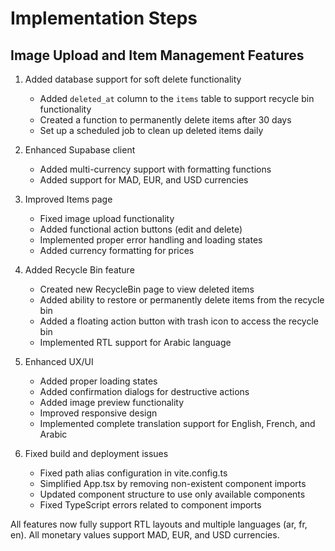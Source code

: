 
# Implementation Steps

## Image Upload and Item Management Features

1. Added database support for soft delete functionality
   - Added `deleted_at` column to the `items` table to support recycle bin functionality
   - Created a function to permanently delete items after 30 days
   - Set up a scheduled job to clean up deleted items daily

2. Enhanced Supabase client
   - Added multi-currency support with formatting functions
   - Added support for MAD, EUR, and USD currencies

3. Improved Items page
   - Fixed image upload functionality
   - Added functional action buttons (edit and delete)
   - Implemented proper error handling and loading states
   - Added currency formatting for prices

4. Added Recycle Bin feature
   - Created new RecycleBin page to view deleted items
   - Added ability to restore or permanently delete items from the recycle bin
   - Added a floating action button with trash icon to access the recycle bin
   - Implemented RTL support for Arabic language

5. Enhanced UX/UI
   - Added proper loading states
   - Added confirmation dialogs for destructive actions
   - Added image preview functionality
   - Improved responsive design
   - Implemented complete translation support for English, French, and Arabic

6. Fixed build and deployment issues
   - Fixed path alias configuration in vite.config.ts
   - Simplified App.tsx by removing non-existent component imports
   - Updated component structure to use only available components
   - Fixed TypeScript errors related to component imports

All features now fully support RTL layouts and multiple languages (ar, fr, en).
All monetary values support MAD, EUR, and USD currencies.
